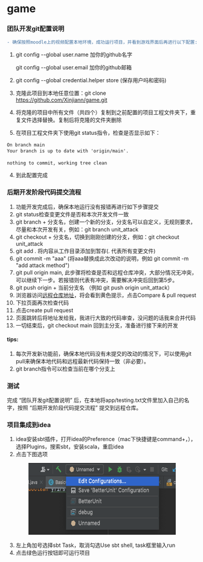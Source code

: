 # game

### 团队开发git配置说明

```diff
- 确保按照moodle上的视频配置本地环境，成功运行项目，并看到游戏界面后再进行以下配置:
```
1. git config --global user.name 加你的github名字

   git config --global user.email 加你的github邮箱
2. git config --global credential.helper store (保存用户吗和密码)
3. 克隆此项目到本地任意位置：git clone https://github.com/Xinjiann/game.git
4. 将克隆的项目中所有文件（共四个）复制到之前配置的项目工程文件夹下，重复文件选择替换。复制后将克隆的文件夹删除
5. 在项目工程文件夹下使用git status指令，检查是否显示如下：

```
On branch main
Your branch is up to date with 'origin/main'.

nothing to commit, working tree clean
```
4. 到此配置完成

### 后期开发阶段代码提交流程

1. 功能开发完成后，确保本地运行没有报错再进行如下步骤提交
2. git status检查变更文件是否和本次开发文件一致
3. git branch + 分支名，创建一个新的分支，分支名可以自定义，无规则要求，尽量和本次开发有关，例如：git branch unit_attack
4. git checkout + 分支名，切换到刚刚创建的分支，例如：git checkout unit_attack
5. git add . 将内容从工作目录添加到暂存(. 代表所有变更文件)
6. git commit -m "aaa" (将aaa替换成此次改动的说明，例如 git commit -m "add attack method")
7. git pull origin main, 此步骤将检查是否和远程仓库冲突，大部分情况无冲突，可以继续下一步。若报错则代表有冲突，需要解决冲突后回到第5步。
8. git push origin + 当前分支名 （例如 git push origin unit_attack）
9. 浏览器访问[远程仓库地址](https://github.com/Xinjiann/game)，将会看到黄色提示，点击Compare & pull request
10. 下拉页面再次检查代码
11. 点击create pull request
12. 页面跳转后将地址发给我，我进行大致的代码审查，没问题的话我来合并代码
13. 一切结束后，git checkout main 回到主分支，准备进行接下来的开发

#### tips:

1. 每次开发新功能前，确保本地代码没有未提交的改动的情况下，可以使用git pull来确保本地代码和远程最新代码保持一致（非必要）。
2. git branch指令可以检查当前在哪个分支上

### 测试

完成 “团队开发git配置说明” 后，在本地将app/testing.txt文件里加入自己的名字，按照 “后期开发阶段代码提交流程” 提交到远程仓库。

### 项目集成到idea

1. idea安装sbt插件，打开idea的Preference（mac下快捷键是command+，），选择Plugins，搜索sbt，安装scala，重启idea
2. 点击下图选项

<div align=center><img width="390" height="190" src="https://github.com/Xinjiann/Leetcode-notes/blob/main/images/%E6%88%AA%E5%B1%8F2022-02-03%2000.04.58.png"/></div>

3. 左上角加号选择sbt Task，取消勾选Use sbt shell, task框里输入run
4. 点击绿色运行按钮即可运行项目
